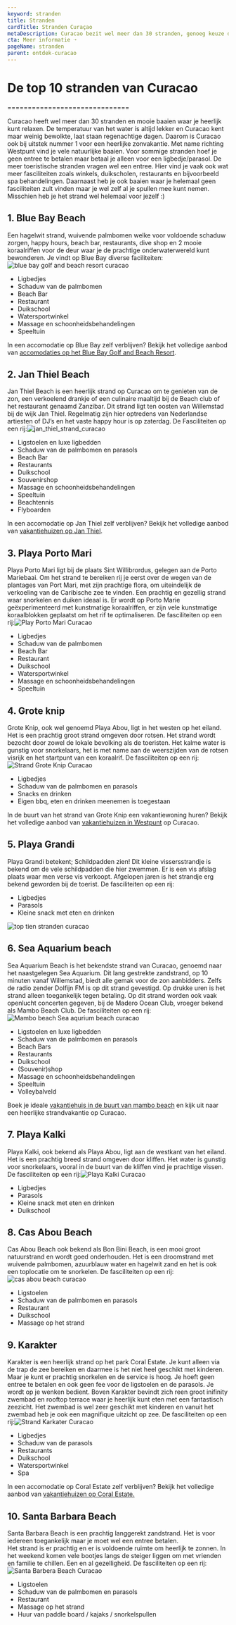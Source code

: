 ```yaml
---
keyword: stranden
title: Stranden
cardTitle: Stranden Curaçao
metaDescription: Curacao bezit wel meer dan 30 stranden, genoeg keuze dus! Bekijk hier de top 10 idylische strandjes op het Caribische eiland Curacao
cta: Meer informatie ➝
pageName: stranden
parent: ontdek-curacao
---
```


# De top 10 stranden van Curacao
==============================

Curacao heeft wel meer dan 30 stranden en mooie baaien waar je heerlijk kunt relaxen. De temperatuur van het water is altijd lekker en Curacao kent maar weinig bewolkte, laat staan regenachtige dagen. Daarom is Curacao ook bij uitstek nummer 1 voor een heerlijke zonvakantie. Met name richting Westpunt vind je vele natuurlijke baaien. Voor sommige stranden hoef je geen entree te betalen maar betaal je alleen voor een ligbedje/parasol. De meer toeristische stranden vragen wel een entree. Hier vind je vaak ook wat meer fasciliteiten zoals winkels, duikscholen, restaurants en bijvoorbeeld spa behandelingen. Daarnaast heb je ook baaien waar je helemaal geen fasciliteiten zult vinden maar je wel zelf al je spullen mee kunt nemen. Misschien heb je het strand wel helemaal voor jezelf :)

1\. Blue Bay Beach
------------------

Een hagelwit strand, wuivende palmbomen welke voor voldoende schaduw zorgen, happy hours, beach bar, restaurants, dive shop en 2 mooie koraalriffen voor de deur waar je de prachtige onderwaterwereld kunt bewonderen. Je vindt op Blue Bay diverse faciliteiten:![blue bay golf and beach resort curacao](https://cms.holidayrentalscuracao.nl/assets/uploads/2021/09/blue_bay_golf_and_beach_resort-300x300.jpg)

* Ligbedjes
* Schaduw van de palmbomen
* Beach Bar
* Restaurant
* Duikschool
* Watersportwinkel
* Massage en schoonheidsbehandelingen
* Speeltuin

In een accomodatie op Blue Bay zelf verblijven? Bekijk het volledige aanbod van [accomodaties op het Blue Bay Golf and Beach Resort](https://www.holidayrentalscuracao.nl/vakantiehuizen/blue-bay/ "accomodaties blue bay golf and beach resort").

2\. Jan Thiel Beach
-------------------

Jan Thiel Beach is een heerlijk strand op Curacao om te genieten van de zon, een verkoelend drankje of een culinaire maaltijd bij de Beach club of het restaurant genaamd Zanzibar. Dit strand ligt ten oosten van Willemstad bij de wijk Jan Thiel. Regelmatig zijn hier optredens van Nederlandse artiesten of DJ’s en het vaste happy hour is op zaterdag. De Fasciliteiten op een rij:![jan_thiel_strand_curacao](https://cms.holidayrentalscuracao.nl/assets/uploads/2021/09/jan_thiel_beach_zanzibar_happy_hour-300x300.jpg)

* Ligstoelen en luxe ligbedden
* Schaduw van de palmbomen en parasols
* Beach Bar
* Restaurants
* Duikschool
* Souvenirshop
* Massage en schoonheidsbehandelingen
* Speeltuin
* Beachtennis
* Flyboarden

In een accomodatie op Jan Thiel zelf verblijven? Bekijk het volledige aanbod van [vakantiehuizen op Jan Thiel](https://www.holidayrentalscuracao.nl/vakantiehuizen/jan-thiel/ "vakantiehuizen jan thiel").

3\. Playa Porto Mari
--------------------

Playa Porto Mari ligt bij de plaats Sint Willibrordus, gelegen aan de Porto Mariebaai. Om het strand te bereiken rij je eerst over de wegen van de plantages van Port Mari, met zijn prachtige flora, om uiteindelijk de verkoeling van de Caribische zee te vinden. Een prachtig en gezellig strand waar snorkelen en duiken ideaal is. Er wordt op Porto Marie geëxperimenteerd met kunstmatige koraalriffen, er zijn vele kunstmatige koraalblokken geplaatst om het rif te optimaliseren. De fasciliteiten op een rij:![Play Porto Mari Curacao](https://cms.holidayrentalscuracao.nl/assets/uploads/2021/09/Playa_Porto_Mari_zwijntjes_duiken_snorkelen-300x300.jpg)

* Ligbedjes
* Schaduw van de palmbomen
* Beach Bar
* Restaurant
* Duikschool
* Watersportwinkel
* Massage en schoonheidsbehandelingen
* Speeltuin

4\. Grote knip
--------------

Grote Knip, ook wel genoemd Playa Abou, ligt in het westen op het eiland. Het is een prachtig groot strand omgeven door rotsen. Het strand wordt bezocht door zowel de lokale bevolking als de toeristen. Het kalme water is gunstig voor snorkelaars, het is met name aan de weerszijden van de rotsen visrijk en het startpunt van een koraalrif. De fasciliteiten op een rij:![Strand Grote Knip Curacao](https://cms.holidayrentalscuracao.nl/assets/uploads/2021/09/grote_knip_curacao_strand_westpunt-150x150.jpg)

* Ligbedjes
* Schaduw van de palmbomen en parasols
* Snacks en drinken
* Eigen bbq, eten en drinken meenemen is toegestaan

In de buurt van het strand van Grote Knip een vakantiewoning huren? Bekijk het volledige aanbod van [vakantiehuizen in Westpunt](https://www.holidayrentalscuracao.nl/vakantiehuizen/west/ "vakantiehuis westpunt curacao") op Curacao.

5\. Playa Grandi
----------------

Playa Grandi betekent; Schildpadden zien! Dit kleine vissersstrandje is bekend om de vele schildpadden die hier zwemmen. Er is een vis afslag plaats waar men verse vis verkoopt. Afgelopen jaren is het strandje erg bekend geworden bij de toerist. De fasciliteiten op een rij:

* Ligbedjes
* Parasols
* Kleine snack met eten en drinken

![top tien stranden curacao](https://cms.holidayrentalscuracao.nl/assets/uploads/2021/08/ontdek-curacao_vakantie_curacao-1024x320.jpg)

6\. Sea Aquarium beach
----------------------

Sea Aquarium Beach is het bekendste strand van Curacao, genoemd naar het naastgelegen Sea Aquarium. Dit lang gestrekte zandstrand, op 10 minuten vanaf Willemstad, biedt alle gemak voor de zon aanbidders. Zelfs de radio zender Dolfijn FM is op dit strand gevestigd. Op drukke uren is het strand alleen toegankelijk tegen betaling. Op dit strand worden ook vaak openlucht concerten gegeven, bij de Madero Ocean Club, vroeger bekend als Mambo Beach Club. De fasciliteiten op een rij:![Mambo beach Sea aqurium beach curacao](https://cms.holidayrentalscuracao.nl/assets/uploads/2021/09/Mambo-Beach-Curacao-2-300x300.jpg)

* Ligstoelen en luxe ligbedden
* Schaduw van de palmbomen en parasols
* Beach Bars
* Restaurants
* Duikschool
* (Souvenir)shop
* Massage en schoonheidsbehandelingen
* Speeltuin
* Volleybalveld

Boek je ideale [vakantiehuis in de buurt van mambo beach](https://www.holidayrentalscuracao.nl/vakantiehuizen/mambo-beach/ "vakantiehuis mambo beach") en kijk uit naar een heerlijke strandvakantie op Curacao.

7\. Playa Kalki
---------------

Playa Kalki, ook bekend als Playa Abou, ligt aan de westkant van het eiland. Het is een prachtig breed strand omgeven door kliffen. Het water is gunstig voor snorkelaars, vooral in de buurt van de kliffen vind je prachtige vissen. De fasciliteiten op een rij:![Playa Kalki Curacao](https://cms.holidayrentalscuracao.nl/assets/uploads/2021/09/playa-kalki-150x150.jpg)

* Ligbedjes
* Parasols
* Kleine snack met eten en drinken
* Duikschool

8\. Cas Abou Beach
------------------

Cas Abou Beach ook bekend als Bon Bini Beach, is een mooi groot natuurstrand en wordt goed onderhouden. Het is een droomstrand met wuivende palmbomen, azuurblauw water en hagelwit zand en het is ook een toplocatie om te snorkelen. De fasciliteiten op een rij:![cas abou beach curacao](https://cms.holidayrentalscuracao.nl/assets/uploads/2021/09/cas_abou_bon_bini_beach-150x150.jpg)

* Ligstoelen
* Schaduw van de palmbomen en parasols
* Restaurant
* Duikschool
* Massage op het strand

9\. Karakter
------------

Karakter is een heerlijk strand op het park Coral Estate. Je kunt alleen via de trap de zee bereiken en daarmee is het niet heel geschikt met kinderen. Maar je kunt er prachtig snorkelen en de service is hoog. Je hoeft geen entree te betalen en ook geen fee voor de ligstoelen en de parasols. Je wordt op je wenken bedient. Boven Karakter bevindt zich reen groot inifinity zwembad en rooftop terrace waar je heerlijk kunt eten met een fantastisch zeezicht. Het zwembad is wel zeer geschikt met kinderen en vanuit het zwembad heb je ook een magnifique uitzicht op zee. De fasciliteiten op een rij:![Strand Karkater Curacao](https://cms.holidayrentalscuracao.nl/assets/uploads/2021/09/Karakter_rooftop_coral_estate_strand_curacao-300x300.jpg)

* Ligbedjes
* Schaduw van de parasols
* Restaurants
* Duikschool
* Watersportwinkel
* Spa

In een accomodatie op Coral Estate zelf verblijven? Bekijk het volledige aanbod van [vakantiehuizen op Coral Estate.](https://www.holidayrentalscuracao.nl/vakantiehuizen/coral-estate/ "vakantiehuis curacao")

10\. Santa Barbara Beach
------------------------

Santa Barbara Beach is een prachtig langgerekt zandstrand. Het is voor iedereen toegankelijk maar je moet wel een entree betalen.  
Het strand is er prachtig en er is voldoende ruimte om heerlijk te zonnen. In het weekend komen vele bootjes langs de steiger liggen om met vrienden en familie te chillen. Een en al gezelligheid. De fasciliteiten op een rij:![Santa Barbera Beach Curacao](https://cms.holidayrentalscuracao.nl/assets/uploads/2021/09/santabarberabeach_strand_curacao-300x300.jpg)

* Ligstoelen
* Schaduw van de palmbomen en parasols
* Restaurant
* Massage op het strand
* Huur van paddle board / kajaks / snorkelspullen